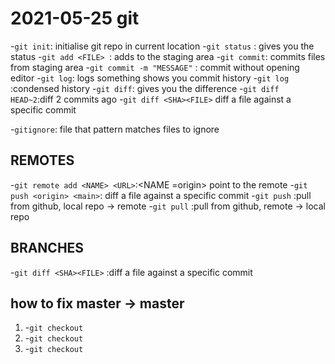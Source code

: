 
# 2021-05-25 git
-`git init`: initialise git repo in current location
-`git status` : gives you the status
-`git add <FILE> `: adds <FILE> to the staging area
-`git commit`: commits files from staging area
	-`git commit -m "MESSAGE"` : commit without opening editor
-`git log`: logs something shows you commit history
	-`git log` :condensed history
-`git diff`: gives you the difference
-`git diff HEAD~2`:diff 2 commits ago
-`git diff <SHA><FILE>` diff a file against a specific commit

-`gitignore`: file that pattern matches files to ignore
## REMOTES
-`git remote add <NAME> <URL>`:<NAME =origin> point to the remote
-`git push <origin> <main>`: diff a file against a specific commit
-`git push` <WHERE> <WHAT>:pull from github, local repo -> remote
-`git pull` <WHERE> <WHAT>:pull from github, remote -> local repo
	
## BRANCHES	
-`git diff <SHA><FILE>` :diff a file against a specific commit
## how to fix master -> master
1. -`git checkout` 
2. -`git checkout` 
3. -`git checkout` 	
	
